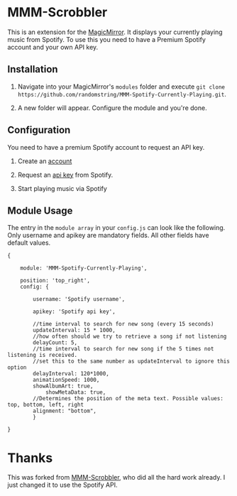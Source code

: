 # MMM-Scrobbler
This is an extension for the [MagicMirror](https://github.com/MichMich/MagicMirror). It displays your currently playing music from Spotify. To use this you need to have a Premium Spotify account and your own API key.

## Installation

1. Navigate into your MagicMirror's `modules` folder and execute `git clone https://github.com/randomstring/MMM-Spotify-Currently-Playing.git`.

2. A new folder will appear. Configure the module and you're done.

## Configuration

You need to have a premium Spotify account to request an API key. 

1. Create an [account](https://www.spotify.com/)

2. Request an [api key]() from Spotify. 

3. Start playing music via Spotify

## Module Usage

The entry in the `module array` in your `config.js` can look like the following. Only username and apikey are mandatory fields. All other fields have default values.

```
{
			
	module: 'MMM-Spotify-Currently-Playing',
	
	position: 'top_right',
	config: {

		username: 'Spotify username',
	
		apikey: 'Spotify api key',
	
		//time interval to search for new song (every 15 seconds)
		updateInterval: 15 * 1000,
		//how often should we try to retrieve a song if not listening
		delayCount: 5,
		//time interval to search for new song if the 5 times not listening is received.
		//set this to the same number as updateInterval to ignore this option	
		delayInterval: 120*1000,
		animationSpeed: 1000,
		showAlbumArt: true,
	    	showMetaData: true,
		//Determines the position of the meta text. Possible values: top, bottom, left, right
		alignment: "bottom", 
		}
	
}

```

# Thanks

This was forked from [MMM-Scrobbler](https://github.com/PtrBld/MMM-Scrobbler), who did all the hard work already. I just changed it to use the Spotify API.
